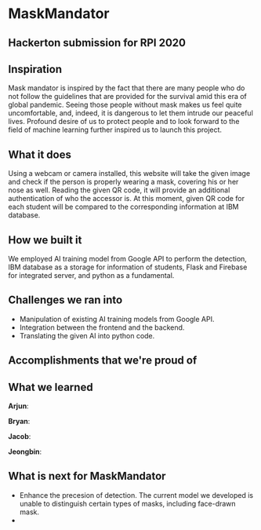 # MaskMandator

## Hackerton submission for RPI 2020

## Inspiration
  Mask mandator is inspired by the fact that there are many people who do not follow the guidelines that are provided for the survival amid this era of global
  pandemic. Seeing those people without mask makes us feel quite uncomfortable, and, indeed, it is dangerous to let them intrude our peaceful lives. 
  Profound desire of us to protect people and to look forward to the field of machine learning further inspired us to launch this project.

## What it does
  Using a webcam or camera installed, this website will take the given image and check if the person is properly wearing a mask, covering his or her nose as well.
  Reading the given QR code, it will provide an additional authentication of who the accessor is. At this moment, given QR code for each student will be compared to 
  the corresponding information at IBM database.

## How we built it
   We employed AI training model from Google API to perform the detection, IBM database as a storage for information of students, Flask and Firebase for integrated
   server, and python as a fundamental.

## Challenges we ran into
  - Manipulation of existing AI training models from Google API.
  - Integration between the frontend and the backend.
  - Translating the given AI into python code.


## Accomplishments that we're proud of



## What we learned
**Arjun**:


**Bryan**:


**Jacob**:


**Jeongbin**:



## What is next for MaskMandator
  - Enhance the precesion of detection. The current model we developed is unable to distinguish certain types of masks, including face-drawn mask.
  - 




